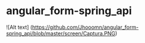 # angular_form-spring_api
![Alt text] (https://github.com/Jhooomn/angular_form-spring_api/blob/master/screen/Captura.PNG)
